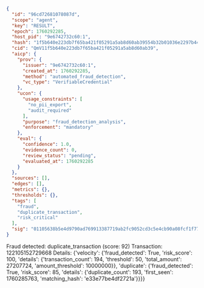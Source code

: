```json
{
  "id": "96cd72681078087d",
  "scope": "agent",
  "key": "RESULT",
  "epoch": 1760292285,
  "host_pid": "9e6742732c60:1",
  "hash": "1f5b640e223db7f65ba421f05291a5ab8d60ab39554b32b01036e2297b44a3b5",
  "cid": "QmV11f5b640e223db7f65ba421f05291a5ab8d60ab39",
  "aicp": {
    "prov": {
      "issuer": "9e6742732c60:1",
      "created_at": 1760292285,
      "method": "automated_fraud_detection",
      "vc_type": "VerifiableCredential"
    },
    "ucon": {
      "usage_constraints": [
        "no_pii_export",
        "audit_required"
      ],
      "purpose": "fraud_detection_analysis",
      "enforcement": "mandatory"
    },
    "eval": {
      "confidence": 1.0,
      "evidence_count": 0,
      "review_status": "pending",
      "evaluated_at": 1760292285
    }
  },
  "sources": [],
  "edges": [],
  "metrics": {},
  "thresholds": {},
  "tags": [
    "fraud",
    "duplicate_transaction",
    "risk_critical"
  ],
  "sig": "01105638b5e4d9790ad769913387719ab2fc9052cd3c5e4cb90a08fcf1f77a92"
}
```

Fraud detected: duplicate_transaction (score: 92)
Transaction: 122105152729668
Details: {'velocity': {'fraud_detected': True, 'risk_score': 100, 'details': {'transaction_count': 194, 'threshold': 50, 'total_amount': 27207724, 'amount_threshold': 10000000}}, 'duplicate': {'fraud_detected': True, 'risk_score': 85, 'details': {'duplicate_count': 193, 'first_seen': 1760285763, 'matching_hash': 'e33e77be4df2721a'}}}}